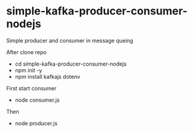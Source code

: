 # simple-kafka-producer-consumer-nodejs
Simple producer and consumer in message queing

After clone repo
- cd simple-kafka-producer-consumer-nodejs
- npm init -y
- npm install kafkajs dotenv

First start consumer
- node consumer.js

Then
- node producer.js

